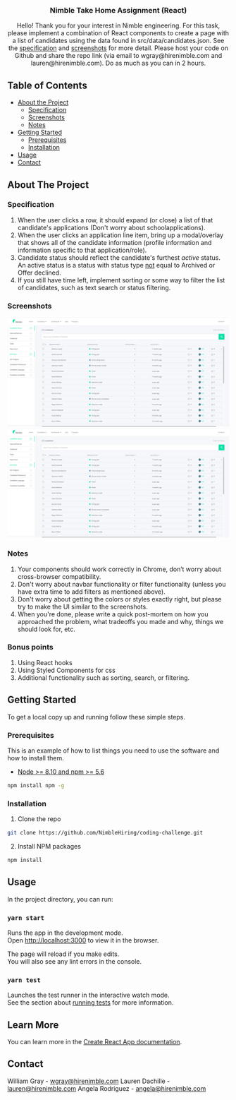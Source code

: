 <br />
<p align="center">
  <h3 align="center">Nimble Take Home Assignment (React)</h3>

  <p align="center">
    Hello! Thank you for your interest in Nimble engineering. For this task, please implement a combination of React components to create a page with a list of candidates using the data found in src/data/candidates.json. See the <a href="#Specification">specification</a> and <a href="#Screenshots">screenshots</a> for more detail. Please host your code on Github and share the repo link (via email to wgray@hirenimble.com and lauren@hirenimble.com). Do as much as you can in 2 hours.
  </p>
</p>



<!-- TABLE OF CONTENTS -->
## Table of Contents

* [About the Project](#about-the-project)
  * [Specification](#Specification)
  * [Screenshots](#Screenshots)
  * [Notes](#Notes)
* [Getting Started](#getting-started)
  * [Prerequisites](#prerequisites)
  * [Installation](#installation)
* [Usage](#usage)
* [Contact](#contact)



<!-- ABOUT THE PROJECT -->
## About The Project

### Specification

1. When the user clicks a row, it should expand (or close) a list of that candidate's applications (Don't worry about schoolapplications).
2. When the user clicks an application line item, bring up a modal/overlay that shows all of the candidate information (profile information and information specific to that application/role).
3. Candidate status should reflect the candidate's furthest <i>active</i> status. An active status is a status with status type <u>not</u> equal to Archived or Offer declined.
4. If you still have time left, implement sorting or some way to filter the list of candidates, such as text search or status filtering.

### Screenshots
![Product Screen Shot - default][product-screenshot-closed]
![Product Screen Shot - expanded][product-screenshot-closed]

### Notes
1. Your components should work correctly in Chrome, don’t worry about cross-browser compatibility.
4. Don't worry about navbar functionality or filter functionality (unless you have extra time to add filters as mentioned above).
5. Don't worry about getting the colors or styles exactly right, but please try to make the UI similar to the screenshots.
6. When you're done, please write a quick post-mortem on how you approached the problem, what tradeoffs you made and why, things we should look for, etc.

### Bonus points
1. Using React hooks
2. Using Styled Components for css
3. Additional functionality such as sorting, search, or filtering.



<!-- GETTING STARTED -->
## Getting Started

To get a local copy up and running follow these simple steps.

### Prerequisites

This is an example of how to list things you need to use the software and how to install them.
* [Node >= 8.10 and npm >= 5.6](https://nodejs.org/en/)
```sh
npm install npm -g
```

### Installation

1. Clone the repo
```sh
git clone https://github.com/NimbleHiring/coding-challenge.git
```
2. Install NPM packages
```sh
npm install
```



<!-- USAGE EXAMPLES -->
## Usage

In the project directory, you can run:

### `yarn start`

Runs the app in the development mode.<br />
Open [http://localhost:3000](http://localhost:3000) to view it in the browser.

The page will reload if you make edits.<br />
You will also see any lint errors in the console.

### `yarn test`

Launches the test runner in the interactive watch mode.<br />
See the section about [running tests](https://facebook.github.io/create-react-app/docs/running-tests) for more information.

## Learn More

You can learn more in the [Create React App documentation](https://facebook.github.io/create-react-app/docs/getting-started).



<!-- CONTACT -->
## Contact

William Gray - wgray@hirenimble.com
Lauren Dachille - lauren@hirenimble.com
Angela Rodriguez - angela@hirenimble.com



<!-- MARKDOWN LINKS & IMAGES -->
[product-screenshot-closed]: public/closed.png
[product-screenshot-expanded]: public/expanded.png
